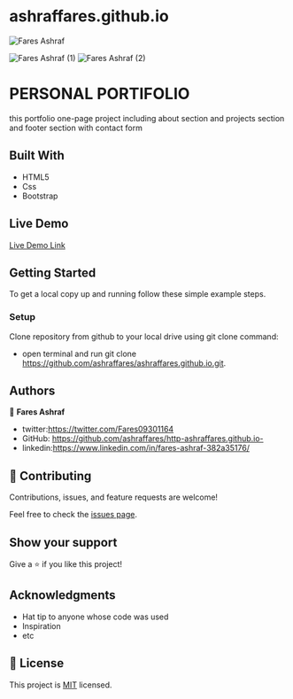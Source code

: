 # ashraffares.github.io

![Fares Ashraf](https://user-images.githubusercontent.com/37639594/118853385-fdc3a600-b8d3-11eb-9da4-bba1cf67965f.png)

![Fares Ashraf (1)](https://user-images.githubusercontent.com/37639594/118853378-fc927900-b8d3-11eb-814f-644aa42b3c3e.png)
![Fares Ashraf (2)](https://user-images.githubusercontent.com/37639594/118853478-1a5fde00-b8d4-11eb-842f-f483c38aa384.png)

# PERSONAL PORTIFOLIO
this portfolio one-page project including  about section and projects section and footer section with contact form

## Built With

- HTML5
- Css
- Bootstrap

## Live Demo

[Live Demo Link](http://faresashraf.me/)


## Getting Started
To get a local copy up and running follow these simple example steps.


### Setup
Clone repository from github to your local drive using git clone command:
- open terminal and run git clone https://github.com/ashraffares/ashraffares.github.io.git.

## Authors

👤 **Fares Ashraf** 

- twitter:https://twitter.com/Fares09301164
- GitHub: https://github.com/ashraffares/http-ashraffares.github.io-
- linkedin:https://www.linkedin.com/in/fares-ashraf-382a35176/

## 🤝 Contributing

Contributions, issues, and feature requests are welcome!

Feel free to check the [issues page](https://github.com/ashraffares/ashraffares.github.io/issues).

## Show your support

Give a ⭐️ if you like this project!

## Acknowledgments

- Hat tip to anyone whose code was used
- Inspiration
- etc

## 📝 License

This project is [MIT](https://opensource.org/licenses/MIT) licensed.
